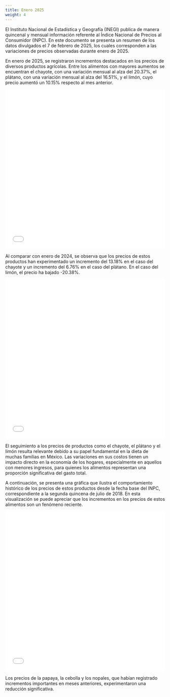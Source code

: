 ```yaml
---
title: Enero 2025
weight: 4
---
```


El Instituto Nacional de Estadística y Geografía (INEGI) publica de manera quincenal y mensual información referente al Índice Nacional de Precios al Consumidor (INPC). En este documento se presenta un resumen de los datos divulgados el 7 de febrero de 2025, los cuales corresponden a las variaciones de precios observadas durante enero de 2025.

En enero de 2025, se registraron incrementos destacados en los precios de diversos productos agrícolas. Entre los alimentos con mayores aumentos se encuentran el chayote, con una variación mensual al alza del 20.37%, el plátano, con una variación mensual al alza del 16.51%, y el limón, cuyo precio aumentó un 10.15% respecto al mes anterior.

<iframe src="/treemap_inpc_mensual_ene25.html" width="100%" height="500" style="border:none;"></iframe>

Al comparar con enero de 2024, se observa que los precios de estos productos han experimentado un incremento del 13.18% en el caso del chayote y un incremento del 6.76% en el caso del plátano. En el caso del limón, el precio ha bajado -20.38%.

<iframe src="/treemap_inpc_anual_ene25.html" width="100%" height="500" style="border:none;"></iframe>

El seguimiento a los precios de productos como el chayote, el plátano y el limón resulta relevante debido a su papel fundamental en la dieta de muchas familias en México. Las variaciones en sus costos tienen un impacto directo en la economía de los hogares, especialmente en aquellos con menores ingresos, para quienes los alimentos representan una proporción significativa del gasto total.

A continuación, se presenta una gráfica que ilustra el comportamiento histórico de los precios de estos productos desde la fecha base del INPC, correspondiente a la segunda quincena de julio de 2018. En esta visualización se puede apreciar que los incrementos en los precios de estos alimentos son un fenómeno reciente.

<iframe src="/linesene2025.html" width="100%" height="500" style="border:none;"></iframe>

Los precios de la papaya, la cebolla y los nopales, que habían registrado incrementos importantes en meses anteriores, experimentaron una reducción significativa. 